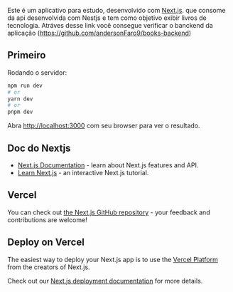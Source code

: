 Este é um aplicativo para estudo, desenvolvido com [Next.js](https://nextjs.org/). que consome da api desenvolvida com Nestjs e tem como objetivo exibir livros de tecnologia. Atráves desse link você consegue verificar o banckend da aplicação (https://github.com/andersonFaro9/books-backend)

## Primeiro

Rodando o servidor:

```bash
npm run dev
# or
yarn dev
# or
pnpm dev
```

Abra [http://localhost:3000](http://localhost:3000) com seu browser para ver o resultado.

## Doc do Nextjs
- [Next.js Documentation](https://nextjs.org/docs) - learn about Next.js features and API.
- [Learn Next.js](https://nextjs.org/learn) - an interactive Next.js tutorial.

## Vercel
You can check out [the Next.js GitHub repository](https://github.com/vercel/next.js/) - your feedback and contributions are welcome!

## Deploy on Vercel

The easiest way to deploy your Next.js app is to use the [Vercel Platform](https://vercel.com/new?utm_medium=default-template&filter=next.js&utm_source=create-next-app&utm_campaign=create-next-app-readme) from the creators of Next.js.

Check out our [Next.js deployment documentation](https://nextjs.org/docs/deployment) for more details.

